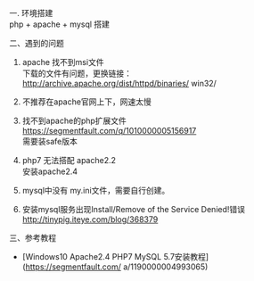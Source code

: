 一. 环境搭建   
php + apache + mysql 搭建

二、遇到的问题
1. apache 找不到msi文件   
下载的文件有问题，更换链接：http://archive.apache.org/dist/httpd/binaries/  win32/

2. 不推荐在apache官网上下，网速太慢  

3. 找不到apache的php扩展文件  
https://segmentfault.com/q/1010000005156917  
需要装safe版本

4. php7 无法搭配 apache2.2  
安装apache2.4  

5. mysql中没有 my.ini文件，需要自行创建。  

6. 安装mysql服务出现Install/Remove of the Service Denied!错误  
http://tinypig.iteye.com/blog/368379  

三、参考教程
* [Windows10 Apache2.4 PHP7 MySQL 5.7安装教程](https://segmentfault.com/  a/1190000004993065)